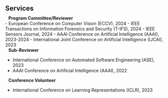 <h1 id="services"></h1>

<h2 style="margin: 60px 0px 10px;">Services</h2>

<h4 style="margin:0 10px 0;">Program Committee/Reviewer</h4>
- European Conference on Computer Vision (ECCV), 2024
- IEEE Transactions on Information Forensics and Security (T-IFS), 2024
- IEEE Sensors Journal, 2024
- AAAI Conference on Artificial Intelligence (AAAI), 2023-2024
- International Joint Conference on Artificial Intelligence (IJCAI), 2023


<h4 style="margin:0 10px 0;">Sub-Reviewer</h4>

- International Conference on Automated Software Engineering (ASE), 2023
- AAAI Conference on Artificial Intelligence (AAAI), 2022

<h4 style="margin:0 10px 0;">Conference Volunteer</h4>

- International Conference on Learning Representations (ICLR), 2023

